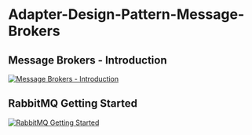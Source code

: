 # Adapter-Design-Pattern-Message-Brokers


## Message Brokers - Introduction

[![Message Brokers - Introduction](http://img.youtube.com/vi/sPjy97LcCO0/0.jpg)](http://www.youtube.com/watch?v=sPjy97LcCO0 "Message Brokers - Introduction")

## RabbitMQ Getting Started

[![RabbitMQ Getting Started](http://img.youtube.com/vi/sXwIpeYXses/0.jpg)](http://www.youtube.com/watch?v=sXwIpeYXses "RabbitMQ Getting Started")
